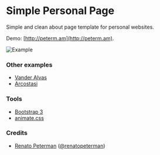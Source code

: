 # Simple Personal Page

Simple and clean about page template for personal websites.

Demo: [http://peterm.am](http://peterm.am).

![Example](http://www.renatopeterman.com.br/images/github//simple-personal-page.jpg "Example")

### Other examples

* [Vander Alvas](http://www.vanderalvas.com.br)
* [Arcostasi](http://www.arcostasi.com)

### Tools

* [Bootstrap 3](http://getboostrap.com)
* [animate.css](http://daneden.me/animate)

### Credits

* [Renato Peterman](http://www.renatopeterman.com.br) ([@renatopeterman](http://twitter.com/renatopeterman))
